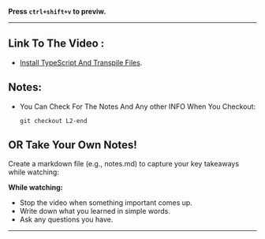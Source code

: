 **Press `ctrl+shift+v` to previw.**

---

## Link To The Video :

- [Install TypeScript And Transpile Files](https://www.youtube.com/watch?v=pc5IlcEn8vw&list=PLDoPjvoNmBAy532K9M_fjiAmrJ0gkCyLJ&index=2).

## Notes:

- You Can Check For The Notes And Any other INFO When You Checkout:

  ```git
  git checkout L2-end
  ```

## OR Take Your Own Notes!

Create a markdown file (e.g., notes.md) to capture your key takeaways while watching:

**While watching:**

- Stop the video when something important comes up.
- Write down what you learned in simple words.
- Ask any questions you have.

---
